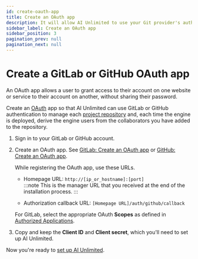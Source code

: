 ```yaml
---
id: create-oauth-app
title: Create an OAuth app
description: It will allow AI Unlimited to use your Git provider's authentication to manage project repositories.
sidebar_label: Create an OAuth app
sidebar_position: 3
pagination_prev: null
pagination_next: null
---
```


# Create a GitLab or GitHub OAuth app

An OAuth app allows a user to grant access to their account on one website or service to their account on another, without sharing their password.

Create an [OAuth](https://oauth.net/2/) app so that AI Unlimited can use GitLab or GitHub authentication to manage each [project repository](../../glossary/#project-repository) and, each time the engine is deployed, derive the engine users from the collaborators you have added to the repository.

1. Sign in to your GitLab or GitHub account. 

2. Create an OAuth app. See [GitLab: Create an OAuth app](https://docs.gitlab.com/ee/integration/oauth_provider.html) or [GitHub: Create an OAuth app](https://docs.github.com/en/apps/oauth-apps/building-oauth-apps/creating-an-oauth-app).


  
    While registering the OAuth app, use these URLs.
 
    - Homepage URL: `http://[ip_or_hostname]:[port]`<br/>
      :::note
      This is the manager URL that you received at the end of the installation process.
      :::
 
    - Authorization callback URL: `[Homepage URL]/auth/github/callback`
    
    For GitLab, select the appropriate OAuth **Scopes** as defined in [Authorized Applications](https://docs.gitlab.com/ee/integration/oauth_provider.html#view-all-authorized-applications).

3.	Copy and keep the **Client ID** and **Client secret**, which you'll need to set up AI Unlimited. 

Now you're ready to [set up AI Unlimited](../setup-ai-unlimited).


